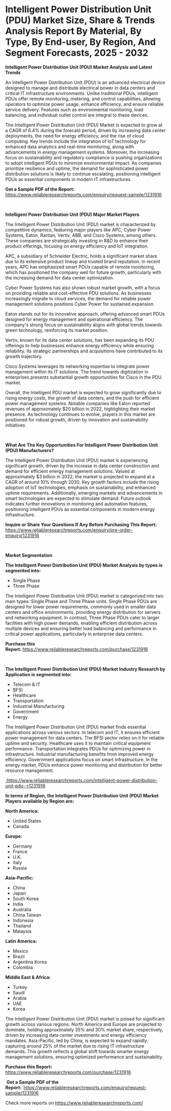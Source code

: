 <p><h1>Intelligent Power Distribution Unit (PDU) Market Size, Share & Trends Analysis Report By Material, By Type, By End-user, By Region, And Segment Forecasts, 2025 - 2032</h1></p><p><strong>Intelligent Power Distribution Unit (PDU) Market Analysis and Latest Trends</strong></p>
<p><p>An Intelligent Power Distribution Unit (PDU) is an advanced electrical device designed to manage and distribute electrical power in data centers and critical IT infrastructure environments. Unlike traditional PDUs, intelligent PDUs offer remote monitoring, metering, and control capabilities, allowing operators to optimize power usage, enhance efficiency, and ensure reliable service delivery. Features such as environmental monitoring, load balancing, and individual outlet control are integral to these devices.</p><p>The Intelligent Power Distribution Unit (PDU) Market is expected to grow at a CAGR of 6.4% during the forecast period, driven by increasing data center deployments, the need for energy efficiency, and the rise of cloud computing. Key trends include the integration of IoT technology for enhanced data analytics and real-time monitoring, along with advancements in energy management systems. Moreover, the increasing focus on sustainability and regulatory compliance is pushing organizations to adopt intelligent PDUs to minimize environmental impact. As companies prioritize resilience and uptime, the demand for sophisticated power distribution solutions is likely to continue escalating, positioning intelligent PDUs as essential components in modern IT infrastructures.</p></p>
<p><strong>Get a Sample PDF of the Report:&nbsp;</strong> <a href="https://www.reliableresearchreports.com/enquiry/request-sample/1231916?utm_campaign=2461&utm_medium=2&utm_source=Github&utm_content=ia&utm_term=14022025&utm_id=intelligent-power-distribution-unit-pdu">https://www.reliableresearchreports.com/enquiry/request-sample/1231916</a></p>
<p>&nbsp;</p>
<p><strong>Intelligent Power Distribution Unit (PDU) Major Market Players</strong></p>
<p><p>The Intelligent Power Distribution Unit (PDU) market is characterized by competitive dynamics, featuring major players like APC, Cyber Power Systems, Eaton, Raritan, Vertiv, ABB, and Cisco Systems, among others. These companies are strategically investing in R&D to enhance their product offerings, focusing on energy efficiency and IoT integration.</p><p>APC, a subsidiary of Schneider Electric, holds a significant market share due to its extensive product lineup and trusted brand reputation. In recent years, APC has emphasized smart PDUs capable of remote monitoring, which has positioned the company well for future growth, particularly with the increasing demand for data center optimization.</p><p>Cyber Power Systems has also shown robust market growth, with a focus on providing reliable and cost-effective PDU solutions. As businesses increasingly migrate to cloud services, the demand for reliable power management solutions positions Cyber Power for sustained expansion.</p><p>Eaton stands out for its innovative approach, offering advanced smart PDUs designed for energy management and operational efficiency. The company's strong focus on sustainability aligns with global trends towards green technology, reinforcing its market position.</p><p>Vertiv, known for its data center solutions, has been expanding its PDU offerings to help businesses enhance energy efficiency while ensuring reliability. Its strategic partnerships and acquisitions have contributed to its growth trajectory.</p><p>Cisco Systems leverages its networking expertise to integrate power management within its IT solutions. The trend towards digitization in enterprises presents substantial growth opportunities for Cisco in the PDU market.</p><p>Overall, the Intelligent PDU market is expected to grow significantly due to rising energy costs, the growth of data centers, and the push for efficient power management systems. Notable companies like Eaton reported revenues of approximately $20 billion in 2022, highlighting their market presence. As technology continues to evolve, players in this market are positioned for robust growth, driven by innovation and sustainability initiatives.</p></p>
<p>&nbsp;</p>
<p><strong>What Are The Key Opportunities For Intelligent Power Distribution Unit (PDU) Manufacturers?</strong></p>
<p><p>The Intelligent Power Distribution Unit (PDU) market is experiencing significant growth, driven by the increase in data center construction and demand for efficient energy management solutions. Valued at approximately $3 billion in 2022, the market is projected to expand at a CAGR of around 10% through 2030. Key growth factors include the rising adoption of IoT technologies, emphasis on sustainability, and enhanced uptime requirements. Additionally, emerging markets and advancements in smart technologies are expected to stimulate demand. Future outlook indicates further innovations in monitoring and automation features, positioning intelligent PDUs as essential components in modern energy infrastructure.</p></p>
<p><strong>Inquire or Share Your Questions If Any Before Purchasing This Report:</strong> <a href="https://www.reliableresearchreports.com/enquiry/pre-order-enquiry/1231916?utm_campaign=2461&utm_medium=2&utm_source=Github&utm_content=ia&utm_term=14022025&utm_id=intelligent-power-distribution-unit-pdu">https://www.reliableresearchreports.com/enquiry/pre-order-enquiry/1231916</a></p>
<p>&nbsp;</p>
<p><strong>Market Segmentation</strong></p>
<p><strong>The Intelligent Power Distribution Unit (PDU) Market Analysis by types is segmented into:</strong></p>
<p><ul><li>Single Phase</li><li>Three Phase</li></ul></p>
<p><p>The Intelligent Power Distribution Unit (PDU) market is categorized into two main types: Single Phase and Three Phase units. Single Phase PDUs are designed for lower power requirements, commonly used in smaller data centers and office environments, providing energy distribution for servers and networking equipment. In contrast, Three Phase PDUs cater to larger facilities with high power demands, enabling efficient distribution across multiple devices and ensuring better load balancing and performance in critical power applications, particularly in enterprise data centers.</p></p>
<p><strong>Purchase this Report:&nbsp;</strong><a href="https://www.reliableresearchreports.com/purchase/1231916?utm_campaign=2461&utm_medium=2&utm_source=Github&utm_content=ia&utm_term=14022025&utm_id=intelligent-power-distribution-unit-pdu">https://www.reliableresearchreports.com/purchase/1231916</a></p>
<p>&nbsp;</p>
<p><strong>The Intelligent Power Distribution Unit (PDU) Market Industry Research by Application is segmented into:</strong></p>
<p><ul><li>Telecom & IT</li><li>BFSI</li><li>Healthcare</li><li>Transportation</li><li>Industrial Manufacturing</li><li>Government</li><li>Energy</li></ul></p>
<p><p>The Intelligent Power Distribution Unit (PDU) market finds essential applications across various sectors. In telecom and IT, it ensures efficient power management for data centers. The BFSI sector relies on it for reliable uptime and security. Healthcare uses it to maintain critical equipment performance. Transportation integrates PDUs for optimizing power in infrastructure. Industrial manufacturing benefits from improved energy efficiency. Government applications focus on smart infrastructure. In the energy market, PDUs enhance power monitoring and distribution for better resource management.</p></p>
<p><a href="https://www.reliableresearchreports.com/intelligent-power-distribution-unit-pdu--r1231916?utm_campaign=2461&utm_medium=2&utm_source=Github&utm_content=ia&utm_term=14022025&utm_id=intelligent-power-distribution-unit-pdu">&nbsp;https://www.reliableresearchreports.com/intelligent-power-distribution-unit-pdu--r1231916</a></p>
<p><strong>In terms of Region, the Intelligent Power Distribution Unit (PDU) Market Players available by Region are:</strong></p>
<p>
    <p> <strong> North America: </strong>
        <ul>
            <li>United States</li>
            <li>Canada</li>
        </ul>
        </p> 
    <p> <strong> Europe: </strong>
        <ul>
            <li>Germany</li>
            <li>France</li>
            <li>U.K.</li>
            <li>Italy</li>
            <li>Russia</li>
        </ul>
        </p> 
    <p> <strong> Asia-Pacific: </strong>
        <ul>
            <li>China</li>
            <li>Japan</li>
            <li>South Korea</li>
            <li>India</li>
            <li>Australia</li>
            <li>China Taiwan</li>
            <li>Indonesia</li>
            <li>Thailand</li>
            <li>Malaysia</li>
        </ul>
        </p> 
    <p> <strong> Latin America: </strong>
        <ul>
            <li>Mexico</li>
            <li>Brazil</li>
            <li>Argentina Korea</li>
            <li>Colombia</li>
        </ul>
        </p> 
    <p> <strong> Middle East & Africa: </strong>
        <ul>
            <li>Turkey</li>
            <li>Saudi</li>
            <li>Arabia</li>
            <li>UAE</li>
            <li>Korea</li>
        </ul>
    </p>
    </p>
<p><p>The Intelligent Power Distribution Unit (PDU) market is poised for significant growth across various regions. North America and Europe are projected to dominate, holding approximately 35% and 30% market share, respectively, driven by increasing data center investments and energy efficiency mandates. Asia-Pacific, led by China, is expected to expand rapidly, capturing around 25% of the market due to rising IT infrastructure demands. This growth reflects a global shift towards smarter energy management solutions, ensuring optimized performance and sustainability.</p></p>
<p><strong>Purchase this Report: </strong><a href="https://www.reliableresearchreports.com/purchase/1231916?utm_campaign=2461&utm_medium=2&utm_source=Github&utm_content=ia&utm_term=14022025&utm_id=intelligent-power-distribution-unit-pdu">https://www.reliableresearchreports.com/purchase/1231916</a></p>
<p>&nbsp;<strong>Get a Sample PDF of the Report:&nbsp;&nbsp;</strong><a href="https://www.reliableresearchreports.com/enquiry/request-sample/1231916?utm_campaign=2461&utm_medium=2&utm_source=Github&utm_content=ia&utm_term=14022025&utm_id=intelligent-power-distribution-unit-pdu">https://www.reliableresearchreports.com/enquiry/request-sample/1231916</a></p>
<p><strong></strong></p>
<p>Check more reports on <a href="https://www.reliableresearchreports.com/?utm_campaign=2461&utm_medium=2&utm_source=Github&utm_content=ia&utm_term=14022025&utm_id=intelligent-power-distribution-unit-pdu">https://www.reliableresearchreports.com/</a></p>